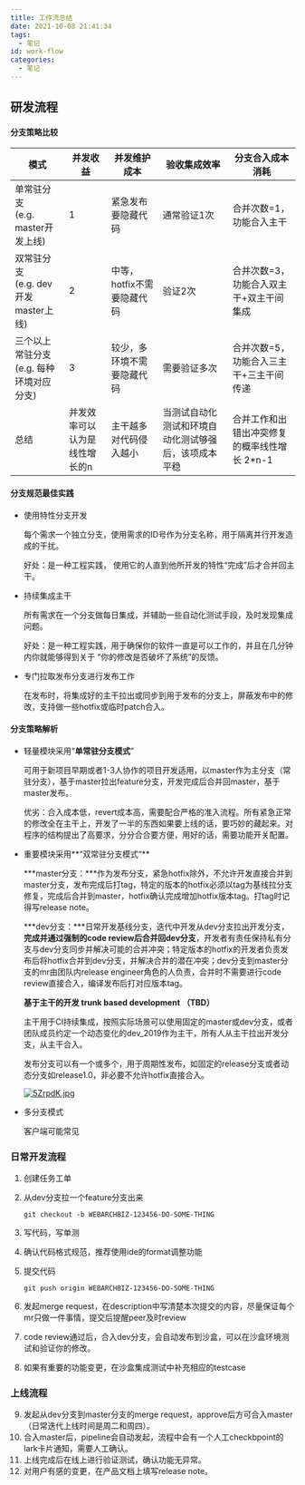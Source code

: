 ```yaml
---
title: 工作流总结
date: 2021-10-08 21:41:34
tags:
  - 笔记
id: work-flow
categories:
  - 笔记
---
```


## 研发流程

#### 分支策略比较

| 模式                                          | 并发收益                      | 并发维护成本               | 验收集成效率                                         | 分支合入成本消耗                             |
| --------------------------------------------- | ----------------------------- | -------------------------- | ---------------------------------------------------- | -------------------------------------------- |
| 单常驻分支<br />(e.g. master开发上线)         | 1                             | 紧急发布要隐藏代码         | 通常验证1次                                          | 合并次数=1，功能合入主干                     |
| 双常驻分支<br />(e.g. dev开发 master上线)     | 2                             | 中等，hotfix不需要隐藏代码 | 验证2次                                              | 合并次数=3，功能合入双主干+双主干间集成      |
| 三个以上常驻分支<br />(e.g. 每种环境对应分支) | 3                             | 较少，多环境不需要隐藏代码 | 需要验证多次                                         | 合并次数=5，功能合入三主干+三主干间传递      |
| 总结                                          | 并发效率可以认为是线性增长的n | 主干越多对代码侵入越小     | 当测试自动化测试和环境自动化测试够强后，该项成本平稳 | 合并工作和出错出冲突修复的概率线性增长 2*n-1 |

#### 分支规范最佳实践

* 使用特性分支开发

  每个需求一个独立分支，使用需求的ID号作为分支名称，用于隔离并行开发造成的干扰。

  好处：是一种工程实践， 使用它的人直到他所开发的特性“完成”后才合并回主干。

* 持续集成主干

  所有需求在一个分支做每日集成，并辅助一些自动化测试手段，及时发现集成问题。

  好处：是一种工程实践，用于确保你的软件一直是可以工作的，并且在几分钟内你就能够得到关于 “你的修改是否破坏了系统”的反馈。

* 专门拉取发布分支进行发布工作

  在发布时，将集成好的主干拉出或同步到用于发布的分支上，屏蔽发布中的修改，支持做一些hotfix或临时patch合入。

#### 分支策略解析

* 轻量模块采用“**单常驻分支模式**”

  可用于新项目早期或者1-3人协作的项目开发适用，以master作为主分支（常驻分支），基于master拉出feature分支，开发完成后合并回master，基于master发布。

  优劣：合入成本低，revert成本高，需要配合严格的准入流程。所有紧急正常的修改全在主干上，开发了一半的东西如果要上线的话，要巧妙的藏起来。对程序的结构提出了高要求，分分合合要方便，用好的话，需要功能开关配置。

* 重要模块采用**“双常驻分支模式“**

  ***master分支：***作为发布分支，紧急hotfix除外，不允许开发直接合并到master分支，发布完成后打tag，特定的版本的hotfix必须以tag为基线拉分支修复，完成后合并到master，hotfix确认完成增加hotfix版本tag。打tag时记得写release note。

  ***dev分支：***日常开发基线分支，迭代中开发从dev分支拉出开发分支，**完成并通过强制的code review后合并回dev分支**，开发者有责任保持私有分支与dev分支同步并解决可能的合并冲突；特定版本的hotfix的开发者负责发布后将hotfix合并到dev分支，并解决合并的潜在冲突；dev分支到master分支的mr由团队内release engineer角色的人负责，合并时不需要进行code review直接合入，编译发布后打对应版本tag。

  **基于主干的开发 trunk based development** **（TBD）**

  主干用于CI持续集成，按照实际场景可以使用固定的master或dev分支，或者团队成员约定一个动态变化的dev_2019作为主干，所有人从主干拉出开发分支，从主干合入。

  发布分支可以有一个或多个，用于周期性发布，如固定的release分支或者动态分支如release1.0，非必要不允许hotfix直接合入。

  [![5ZrpdK.jpg](https://z3.ax1x.com/2021/10/11/5ZrpdK.jpg)](https://imgtu.com/i/5ZrpdK)

* 多分支模式

  客户端可能常见

### 日常开发流程

1. 创建任务工单

2. 从dev分支拉一个feature分支出来

   `git checkout -b WEBARCHBIZ-123456-DO-SOME-THING`

3. 写代码，写单测

4. 确认代码格式规范，推荐使用ide的format调整功能

5. 提交代码

   `git push origin WEBARCHBIZ-123456-DO-SOME-THING`

6. 发起merge request，在description中写清楚本次提交的内容，尽量保证每个mr只做一件事情，提交后提醒peer及时review

7. code review通过后，合入dev分支，会自动发布到沙盒，可以在沙盒环境测试和验证你的修改。

8. 如果有重要的功能变更，在沙盒集成测试中补充相应的testcase

### 上线流程

9. 发起从dev分支到master分支的merge request，approve后方可合入master（日常迭代上线时间是周二和周四）。
10. 合入master后，pipeline会自动发起，流程中会有一个人工checkbpoint的lark卡片通知，需要人工确认。
11. 上线完成后在线上进行验证测试，确认功能无异常。
12. 对用户有感的变更，在产品文档上填写release note。
